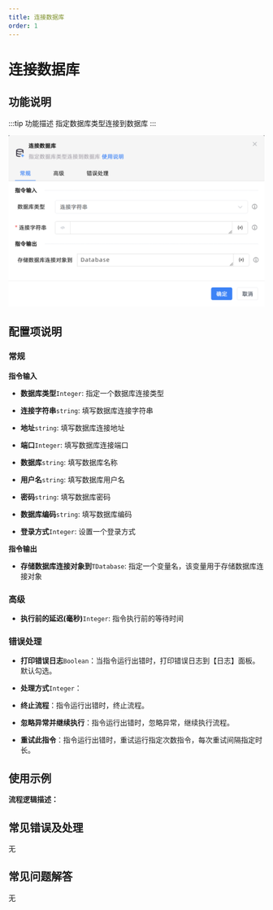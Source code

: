 ```yaml
---
title: 连接数据库
order: 1
---
```


# 连接数据库

## 功能说明

:::tip 功能描述
指定数据库类型连接到数据库
:::

![连接数据库](../../../assets/连接数据库_command.png)

## 配置项说明

### 常规

**指令输入**

- **数据库类型**`Integer`: 指定一个数据库连接类型

- **连接字符串**`string`: 填写数据库连接字符串

- **地址**`string`: 填写数据库连接地址

- **端口**`Integer`: 填写数据库连接端口

- **数据库**`string`: 填写数据库名称

- **用户名**`string`: 填写数据库用户名

- **密码**`string`: 填写数据库密码

- **数据库编码**`string`: 填写数据库编码

- **登录方式**`Integer`: 设置一个登录方式


**指令输出**

- **存储数据库连接对象到**`TDatabase`: 指定一个变量名，该变量用于存储数据库连接对象

### 高级

- **执行前的延迟(毫秒)**`Integer`: 指令执行前的等待时间

### 错误处理

- **打印错误日志**`Boolean`：当指令运行出错时，打印错误日志到【日志】面板。默认勾选。

- **处理方式**`Integer`：

 - **终止流程**：指令运行出错时，终止流程。

 - **忽略异常并继续执行**：指令运行出错时，忽略异常，继续执行流程。

 - **重试此指令**：指令运行出错时，重试运行指定次数指令，每次重试间隔指定时长。

## 使用示例

**流程逻辑描述：** 

## 常见错误及处理

无

## 常见问题解答

无

